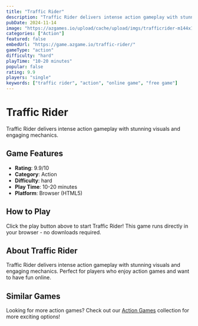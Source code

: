 ```yaml
---
title: "Traffic Rider"
description: "Traffic Rider delivers intense action gameplay with stunning visuals and engaging mechanics."
pubDate: 2024-11-14
image: "https://azgames.io/upload/cache/upload/imgs/trafficrider-m144x144.webp"
categories: ["Action"]
featured: false
embedUrl: "https://game.azgame.io/traffic-rider/"
gameType: "action"
difficulty: "hard"
playTime: "10-20 minutes"
popular: false
rating: 9.9
players: "single"
keywords: ["traffic rider", "action", "online game", "free game"]
---
```


# Traffic Rider

Traffic Rider delivers intense action gameplay with stunning visuals and engaging mechanics.

## Game Features

- **Rating**: 9.9/10
- **Category**: Action
- **Difficulty**: hard
- **Play Time**: 10-20 minutes
- **Platform**: Browser (HTML5)

## How to Play

Click the play button above to start Traffic Rider! This game runs directly in your browser - no downloads required.

## About Traffic Rider

Traffic Rider delivers intense action gameplay with stunning visuals and engaging mechanics. Perfect for players who enjoy action games and want to have fun online.

## Similar Games

Looking for more action games? Check out our [Action Games](/categories/action) collection for more exciting options!
